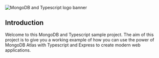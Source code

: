 ![MongoDB and Typescript logo banner](./images/banner.png)

## Introduction

Welcome to this MongoDB and Typescript sample project.
The aim of this project is to give you a working example of how you can use the power of MongoDB Atlas with Typescript and Express to create modern web applications.
